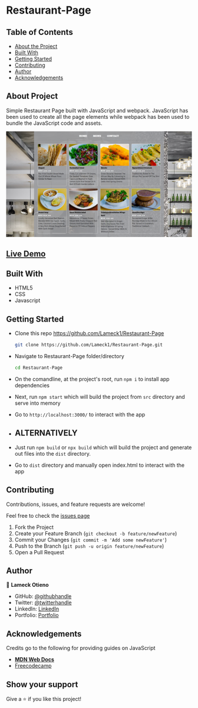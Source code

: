 # Restaurant-Page

## Table of Contents

* [About the Project](#about-the-project)
* [Built With](#built-with)
* [Getting Started](#getting-started)
* [Contributing](#contributing)
* [Author](#author)
* [Acknowledgements](#acknowledgements)

## About Project

Simple Restaurant Page built with JavaScript and webpack. JavaScript has been used to create all the page elements while webpack has been used to bundle the JavaScript code and assets.

![screenshot](./src/assets/images/screenshot.png)

## [Live Demo](https://lameck1.github.io/Restaurant-Page/)

## Built With

* HTML5
* CSS
* Javascript

## Getting Started

* Clone this repo <https://github.com/Lameck1/Restaurant-Page>

    ```bash
    git clone https://github.com/Lameck1/Restaurant-Page.git
    ```

* Navigate to Restaurant-Page folder/directory

    ```bash
    cd Restaurant-Page
    ```

* On the comandline, at the project's root, run ```npm i``` to install app dependencies

* Next, run ```npm start``` which will build the project from ```src``` directory and serve into memory

* Go to ```http://localhost:3000/``` to interact with the app

* ## ALTERNATIVELY

* Just run ```npm build``` or ```npx build``` which will build the project and generate out files into the ```dist``` directory.

* Go to ```dist``` directory and manually open index.html to interact with the app

## Contributing

Contributions, issues, and feature requests are welcome!

Feel free to check the [issues page](https://github.com/Lameck1/Restaurant-Page/issues)

  1. Fork the Project
  2. Create your Feature Branch (`git checkout -b feature/newFeature`)
  3. Commit your Changes (`git commit -m 'Add some newFeature'`)
  4. Push to the Branch (`git push -u origin feature/newFeature`)
  5. Open a Pull Request

## Author

👤 **Lameck Otieno**

* GitHub: [@githubhandle](https://github.com/Lameck1)
* Twitter: [@twitterhandle](https://twitter.com/lameck721)
* LinkedIn: [LinkedIn](https://www.linkedin.com/in/lameck-odhiambo-642b7077/)
* Portfolio: [Portfolio](https://lameck.me)

## Acknowledgements

Credits go to the following for providing guides on JavaScript

* [**MDN Web Docs**](https://developer.mozilla.org/en-US/docs/Learn/JavaScript/Objects)
* [Freecodecamp](https://www.freecodecamp.org/learn/javascript-algorithms-and-data-structures/)

## Show your support

Give a ⭐️ if you like this project!

